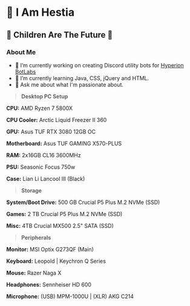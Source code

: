 # 🍷 I Am Hestia
## 🫶 Children Are The Future 🫶

### About Me
- 🔭 I’m currently working on creating Discord utility bots for [Hyperion BotLabs](https://github.com/Hyperion-Bot-Labs)
- 🌱 I’m currently learning Java, CSS, jQuery and HTML.
- 💬 Ask me about what I'm passionate about.

> **Desktop PC Setup**

**CPU:** AMD Ryzen 7 5800X

**CPU Cooler:** Arctic Liquid Freezer II 360

**GPU:** Asus TUF RTX 3080 12GB OC

**Motherboard:** Asus TUF GAMING X570-PLUS

**RAM:** 2x16GB CL16 3600MHz

**PSU:** Seasonic Focus 750w

**Case:** Lian Li Lancool III (Black)

> **Storage**

**System/Boot Drive:** 500 GB Crucial P5 Plus M.2 NVMe (SSD)

**Games:** 2 TB Crucial P5 Plus M.2 NVMe (SSD)

**Misc:** 4TB Crucial MX500 2.5" SATA (SSD)


> **Peripherals**

**Monitor:** MSI Optix G273QF (Main)

**Keyboard:** Leopold | Keychron Q Series

**Mouse:** Razer Naga X

**Headphones:** Sennheiser HD 600

**Microphone:** (USB) MPM-1000U | (XLR) AKG C214
